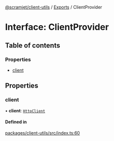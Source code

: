 [@scramjet/client-utils](../README.md) / [Exports](../modules.md) / ClientProvider

# Interface: ClientProvider

## Table of contents

### Properties

- [client](ClientProvider.md#client)

## Properties

### client

• **client**: [`HttpClient`](HttpClient.md)

#### Defined in

[packages/client-utils/src/index.ts:60](https://github.com/scramjetorg/transform-hub/blob/HEAD/packages/client-utils/src/index.ts#L60)

